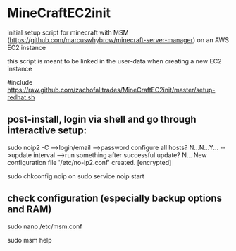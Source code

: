 MineCraftEC2init
================

initial setup script for minecraft with MSM (https://github.com/marcuswhybrow/minecraft-server-manager)
on an AWS EC2 instance

this script is meant to be linked in the user-data when creating a new EC2 instance

#include https://raw.github.com/zachofalltrades/MineCraftEC2init/master/setup-redhat.sh



post-install, login via shell and go through interactive setup:
-----------------
sudo noip2 -C
-->login/email
-->password
configure all hosts? N...N...Y...
-->update interval
-->run something after successful update? N...
New configuration file '/etc/no-ip2.conf' created. [encrypted]

sudo chkconfig noip on
sudo service noip start

 
check configuration (especially backup options and RAM)
-----------------
sudo nano /etc/msm.conf

sudo msm help
